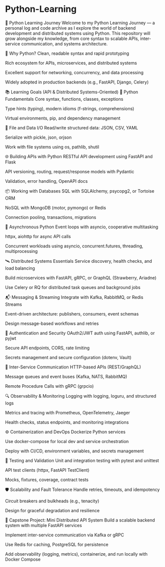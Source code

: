 # Python-Learning

🐍 Python Learning Journey
Welcome to my Python Learning Journey — a personal log and code archive as I explore the world of backend development and distributed systems using Python. This repository will grow alongside my knowledge, from core syntax to scalable APIs, inter-service communication, and systems architecture.

🌟 Why Python?
Clean, readable syntax and rapid prototyping

Rich ecosystem for APIs, microservices, and distributed systems

Excellent support for networking, concurrency, and data processing

Widely adopted in production backends (e.g., FastAPI, Django, Celery)

📚 Learning Goals (API & Distributed Systems-Oriented)
🧠 Python Fundamentals
Core syntax, functions, classes, exceptions

Type hints (typing), modern idioms (f-strings, comprehensions)

Virtual environments, pip, and dependency management

📂 File and Data I/O
Read/write structured data: JSON, CSV, YAML

Serialize with pickle, json, orjson

Work with file systems using os, pathlib, shutil

🌐 Building APIs with Python
RESTful API development using FastAPI and Flask

API versioning, routing, request/response models with Pydantic

Validation, error handling, OpenAPI docs

📦 Working with Databases
SQL with SQLAlchemy, psycopg2, or Tortoise ORM

NoSQL with MongoDB (motor, pymongo) or Redis

Connection pooling, transactions, migrations

🔄 Asynchronous Python
Event loops with asyncio, cooperative multitasking

httpx, aiohttp for async API calls

Concurrent workloads using asyncio, concurrent.futures, threading, multiprocessing

🛰️ Distributed Systems Essentials
Service discovery, health checks, and load balancing

Build microservices with FastAPI, gRPC, or GraphQL (Strawberry, Ariadne)

Use Celery or RQ for distributed task queues and background jobs

📬 Messaging & Streaming
Integrate with Kafka, RabbitMQ, or Redis Streams

Event-driven architecture: publishers, consumers, event schemas

Design message-based workflows and retries

🔐 Authentication and Security
OAuth2/JWT auth using FastAPI, authlib, or pyjwt

Secure API endpoints, CORS, rate limiting

Secrets management and secure configuration (dotenv, Vault)

🧩 Inter-Service Communication
HTTP-based APIs (REST/GraphQL)

Message queues and event buses (Kafka, NATS, RabbitMQ)

Remote Procedure Calls with gRPC (grpcio)

🔍 Observability & Monitoring
Logging with logging, loguru, and structured logs

Metrics and tracing with Prometheus, OpenTelemetry, Jaeger

Health checks, status endpoints, and monitoring integrations

⚙️ Containerization and DevOps
Dockerize Python services

Use docker-compose for local dev and service orchestration

Deploy with CI/CD, environment variables, and secrets management

🧪 Testing and Validation
Unit and integration testing with pytest and unittest

API test clients (httpx, FastAPI TestClient)

Mocks, fixtures, coverage, contract tests

🛡️ Scalability and Fault Tolerance
Handle retries, timeouts, and idempotency

Circuit breakers and bulkheads (e.g., tenacity)

Design for graceful degradation and resilience

🏁 Capstone Project: Mini Distributed API System
Build a scalable backend system with multiple FastAPI services

Implement inter-service communication via Kafka or gRPC

Use Redis for caching, PostgreSQL for persistence

Add observability (logging, metrics), containerize, and run locally with Docker Compose
